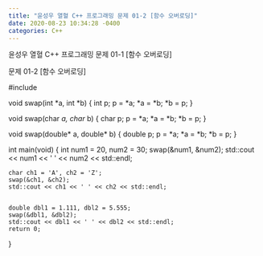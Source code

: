 ```yaml
---
title: "윤성우 열혈 C++ 프로그래밍 문제 01-2 [함수 오버로딩]"
date: 2020-08-23 10:34:28 -0400
categories: C++
---
```


윤성우 열혈 C++ 프로그래밍 문제 01-1 [함수 오버로딩]

문제 01-2 [함수 오버로딩]

#include <iostream>

void swap(int *a, int *b) {
	int p;
	p = *a;
	*a = *b;
	*b = p;
}

void swap(char *a, char* b) {
	char p;
	p = *a;
	*a = *b;
	*b = p;
}

void swap(double* a, double* b) {
	double p;
	p = *a;
	*a = *b;
	*b = p;
}

int main(void) {
	int num1 = 20, num2 = 30;
	swap(&num1, &num2);
	std::cout << num1 << ' ' << num2 << std::endl;

	char ch1 = 'A', ch2 = 'Z';
	swap(&ch1, &ch2);
	std::cout << ch1 << ' ' << ch2 << std::endl;


	double dbl1 = 1.111, dbl2 = 5.555;
	swap(&dbl1, &dbl2);
	std::cout << dbl1 << ' ' << dbl2 << std::endl;
	return 0;
}
